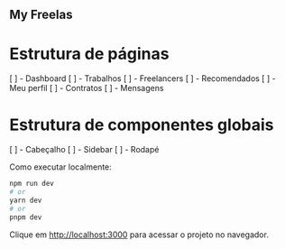 ## My Freelas


# Estrutura de páginas
[ ] - Dashboard
[ ] - Trabalhos
[ ] - Freelancers
[ ] - Recomendados
[ ] - Meu perfil
[ ] - Contratos
[ ] - Mensagens

# Estrutura de componentes globais
[ ] - Cabeçalho
[ ] - Sidebar
[ ] - Rodapé


Como executar localmente:

```bash
npm run dev
# or
yarn dev
# or
pnpm dev
```

Clique em [http://localhost:3000](http://localhost:3000) para acessar o projeto no navegador.
